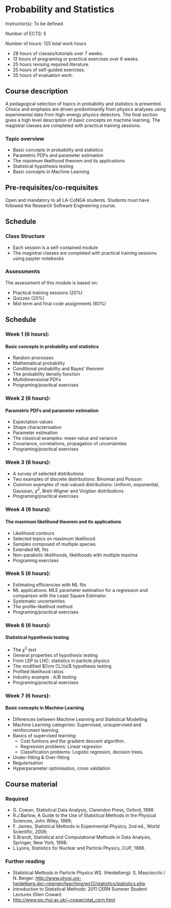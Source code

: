 

# Probability and Statistics

Instructor(s): To be defined


Number of ECTS: 5 

Number of hours: 125 total work hours

- 28 hours of classes/tutorials over 7 weeks. 
- 12 hours of programing or practical exercises over 6 weeks.
- 25 hours revising required literature.
- 25 hours of self-guided exercises.
- 35 hours of evaluation work.
 
## Course description
A pedagogical selection of topics in probability and statistics is presented.
Choice and emphasis are driven predominantly from physics analyses using experimental data from high-energy physics detectors. The final section gives a high level description of basic concepts on machine learning. 
The magistral classes are completed with practical training sessions.

### Topic overview

- Basic concepts in probability and statistics
- Parametric PDFs and parameter estimation 
- The maximum likelihood theorem and its applications
- Statistical hypothesis testing
- Basic concepts in Machine Learning 

## Pre-requisites/co-requisites

Open and mandatory to all LA-CoNGA students.
Students must have followed the Research Software Engineering course.

## Schedule

### Class Structure
* Each session is a self-contained module
* The magistral classes are completed with practical training sessions using jupyter notebooks

### Assessments
The assessment of this module is based on:
* Practical training sessions (20%)
* Quizzes (20%)
* Mid-term and final code assignments (60%)

## Schedule

### Week 1 (6 hours):

#### Basic concepts in probability and statistics

- Random processes
- Mathematical probability
- Conditional probability and Bayes' theorem
- The probability density function
- Multidimensional PDFs
- Programing/practical exercises 

### Week 2 (6 hours):
#### Parametric PDFs and parameter estimation 

- Expectation values
- Shape characterisation 
- Parameter estimation
- The classical examples: mean value and variance
- Covariance, correlations, propagation of uncertainties
- Programing/practical exercises 

### Week 3 (6 hours):

- A survey of selected distributions
- Two examples of discrete distributions: Binomial and Poisson 
- Common examples of real-valued distributions: Uniform, exponential, Gaussian, $\chi^2$, Breit-Wigner and Voigtian distributions
- Programing/practical exercises 

### Week 4 (6 hours):
      
#### The maximum likelihood theorem and its applications 

- Likelihood contours
- Selected topics on maximum likelihood
- Samples composed of multiple species
- Extended ML fits
- Non-parabolic likelihoods,  likelihoods with multiple maxima
- Programing exercises 

### Week 5 (6 hours):

- Estimating efficiencies with ML fits 
- ML applications: MLE parameter estimation for a regression and comparison with the Least Square Estimator. 
- Systematic uncertainties
- The profile-likelihod method
- Programing/practical exercises 

### Week 6 (6 hours):

#### Statistical hypothesis testing

- The $\chi^2$ test
- General properties of hypothesis  testing
- From LEP to LHC: statistics in particle physics
- The modified ${\rm CL}(s)$ hypothesis testing
- Profiled likelihood ratios
- Industry example : A/B testing
- Programing/practical exercises 
  
 
### Week 7 (6 hours):
 
#### Basic concepts in Machine Learning 
 
- Diferences between Machine Learning and Statistical Modelling 
- Machine Learning categories: Supervised, unsupervised and reinforcment learning.
- Basics of supervised learning:
     * Cost funtions and the gradient descent algorithm.
     * Regression problems: Linear regresion
     * Classification problems: Logistic regresion, decision trees. 
- Under-fitting & Over-fitting
- Regularisation
- Hyperparameter optimisation, cross validation 


## Course material

### Required
* G. Cowan, Statistical Data Analysis, Clarendon Press, Oxford, 1998.
* R.J.Barlow, A Guide to the Use of Statistical Methods in the Physical Sciences, John Wiley, 1989;
* F. James, Statistical Methods in Experimental Physics, 2nd ed., World Scientific, 2006;
* S.Brandt, Statistical and Computational Methods in Data Analysis, Springer, New York, 1998.
* L.Lyons, Statistics for Nuclear and Particle Physics, CUP, 1986.

### Further reading
* Statistical Methods in Particle Physics WS. (Heidelberg): S. Masciocchi / N. Berger: http://www.physi.uni-heidelberg.de/~nberger/teaching/ws12/statistics/statistics.php
* Introduction to Statistical Methods: 2011 CERN Summer Student Lectures (Glen Cowan)
* http://www.pp.rhul.ac.uk/~cowan/stat_cern.html
